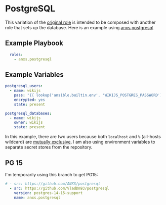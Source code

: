 # PostgreSQL

This variation of the [original role](https://github.com/Tronde/ansible_role_deploy_wikijs_with_mariadb_pod) is intended to be composed with another role that sets up the database. Here is an example using [anxs.postgresql](https://github.com/ANXS/postgresql)

## Example Playbook

```yaml
  roles:
    - anxs.postgresql
```

## Example Variables

```yaml
postgresql_users:
  - name: wikijs
    pass: "{{ lookup('ansible.builtin.env', 'WIKIJS_POSTGRES_PASSWORD') }}"
    encrypted: yes
    state: present

postgresql_databases:
  - name: wikijs
    owner: wikijs
    state: present
```

In this example, there are two users because both `localhost` and `%` (all-hosts wildcard) are [mutually exclusive](https://stackoverflow.com/q/10823854/9290). I am also using environment variables to  separate secret stores from the repository.

## PG 15

I'm temporarily using this branch to get PG15:

```yaml
# - src: https://github.com/ANXS/postgresql
  - src: https://github.com/VladDm93/postgresql
    version: postgres-14-15-support
    name: anxs.postgresql
```